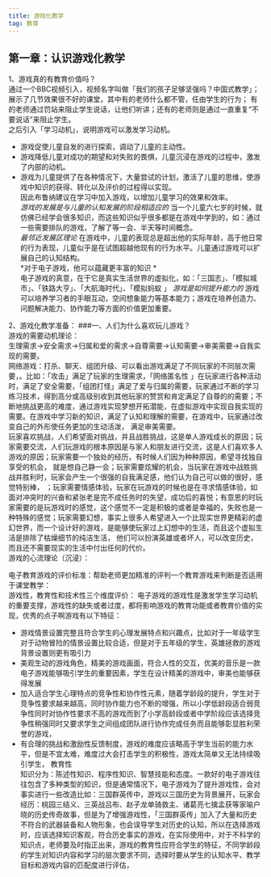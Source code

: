 ```yaml
---
title: 游戏化教学
tag: 教育
---
```

## 第一章：认识游戏化教学   
1、游戏真的有教育价值吗？  
通过一个BBC视频引入，视频名字叫做「我们的孩子足够坚强吗？中国式教学」；展示了几节效果很不好的课堂，其中有的老师什么都不管，任由学生的行为；
有的老师通过罚站来阻止学生说话，让他们听讲；还有的老师则是通过一直重复“不要说话”来阻止学生。   
之后引入「学习动机」，说明游戏可以激发学习动机。
- 游戏促使儿童自发的进行探索，调动了儿童的主动性。
- 游戏降低儿童对成功的期望和对失败的畏惧，儿童沉浸在游戏的过程中，激发了内部的动机。
- 游戏为儿童提供了在各种情况下，大量尝试的计划，激活了儿童的思维，使游戏中知识的获得、转化以及评价的过程得以实现。  
因此布鲁纳建议在学习中加入游戏，以增加儿童学习的效果和效率。  
*游戏的发展是与儿童的认知发展的阶段相适应的*
当一个儿童六七岁的时候，就仿佛已经学会很多知识，而这些知识似乎很多都是在游戏中学到的，如：通过一些需要排队的游戏，了解了等一会、半天等时间概念。  
*最邻近发展区理论*
在游戏中，儿童的表现总是超出他的实际年龄，高于他日常的行为表现，儿童似乎是在试图超越他现有的行为水平。儿童通过游戏可以扩展自己的认知结构。   
*对于电子游戏，他可以蕴藏更丰富的知识 *  
电子游戏的真意，在于它是真实生活世界的虚拟化，如：「三国志」、「模拟城市」、「铁路大亨」、「大航海时代」、「模拟蚂蚁 」
*游戏是如何提升能力的*
游戏可以培养学习者的手眼互动，空间想象能力等基本能力；游戏在培养创造力、问题解决能力、协作能力等方面的价值更加重要。

2、游戏化教学准备：
###一、人们为什么喜欢玩儿游戏？  
游戏的需要动机理论：  
生理需求->安全需求->归属和爱的需求->自尊需要->认知需要->审美需要->自我实现的需要。   
网络游戏：打杀、聊天、组团升级、可以看出游戏满足了不同玩家的不同层次需要，。比如：「攻击」满足了玩家的生理需求，「网络匿名性 」在玩家进行各种活动时，满足了安全需要，「组团打怪」满足了爱与归属的需要，玩家通过不断的学习练习技术，得到高分或高级别收到其他玩家的赞赏和肯定满足了自尊的的需要；不断地挑战更高的难度，通过游戏实现梦想开拓潜能，在虚拟游戏中实现自我实现的需要。在游戏中学习新的知识，满足了认知和理解的需要，在游戏中，玩家通过改变自己的外形使任务更加的生动活泼， 满足审美需要。  
玩家喜欢挑战，人们希望面对挑战，并且战胜挑战，这是单人游戏成长的原因；玩家需要交流，人们玩游戏的根本原因是与家人和朋友进行交流，这是人们喜欢多人游戏的原因；玩家需要一个独处的经历，有时候人们因为种种原因，希望寻找独自享受的机会， 就是想自己静一会；玩家需要炫耀的机会，当玩家在游戏中战胜挑战并胜利时，玩家会产生一个很强的自我满足感，他们认为自己可以做的很好，感觉特别棒， ；玩家需要情感体验，玩家在玩游戏的时候也是在寻求情感体验，如面对冲突时的兴奋和紧张老是完不成任务时的失望，成功后的喜悦；有意思的时玩家需要的是玩游戏时的感觉，这个感觉不一定是积极的或者是幸福的，失败也是一种特殊的感觉；玩家需要幻想，事实上很多人希望进入一个比现实世界更精彩的虚幻世界，而一个设计好的游戏，是能够使玩家过上幻想中的生活，而且这个虚拟生活是排除了枯燥细节的纯洁生活， 他们可以扮演英雄或者坏人，可以改变历史，而且还不需要现实的生活中付出任何的代价。  
游戏的心流理论（沉浸）：   


   
 电子教育游戏的评价标准：帮助老师更加精准的评判一个教育游戏来判断是否适用于课堂教学：  
 游戏性，教育性和技术性三个维度评价：
 电子游戏的游戏性是激发学生学习动机的重要支撑，游戏性的缺失或者过度，都将影响游戏的教育功能或者教育价值的实现，优秀的点子啊游戏有以下特征：  
 - 游戏情景设置完整且符合学生的心理发展特点和兴趣点，比如对于一年级学生对于动物冒险的情景设置比较合适，但是对于五年级的学生，英雄拯救的游戏背景设置则更有吸引力  
 - 美观生动的游戏角色，精美的游戏画面，符合人性的交互，优美的音乐是一款电子游戏能够吸引学生的重要因素，学生在设计精美的游戏中，审美也能够获得发展  
 - 加入适合学生心理特点的竞争性和协作性元素，随着学龄段的提升，学生对于竞争性要求越来越高，同时协作能力也不断的增强，所以小学低龄段适合弱竞争性同时对协作性要求不高的游戏而到了小学高龄段或者中学阶段应该选择竞争性稍强同时又要求学生之间组成团队进行协作完成任务而且能够彰显胜利荣誉的游戏，
 - 有合理的挑战和激励性反馈制度，游戏的难度应该略高于学生当前的能力水平，但是不宜太难，难度过大会打击学生的积极性，游戏太简单又无法持续吸引学生，
 教育性  
 知识分为：陈述性知识、程序性知识、智慧技能和态度。一款好的电子游戏往往包含了多种类型的知识，但是通常情况下，电子游戏为了提升游戏性，会对事实进行一些改造比如：三国群英传中，游戏以三国历史为背景展开，玩家会经历：桃园三结义、三英战吕布、赵子龙单骑救主、诸葛亮七擒孟获等家喻户晓的历史传奇故事，但是为了增强游戏性，「三国群英传」加入了大量和历史不符合的武器装备和人物形象，也会误导学生对历史的认知，所以在选择游戏时，应该选择知识客观，符合历史事实的游戏，在实际使用中，对于不科学的知识点，老师要及时指正出来，游戏的教育性应符合学生的特征，不同学龄段的学生对知识内容和学习的层次要求不同，选择时要从学生的认知水平、教学目标和游戏内容的匹配度进行评估，  
 
 
 
